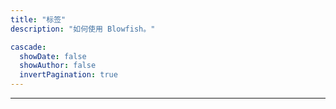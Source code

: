 ```yaml
---
title: "标签"
description: "如何使用 Blowfish。"

cascade:
  showDate: false
  showAuthor: false
  invertPagination: true
---
```






---